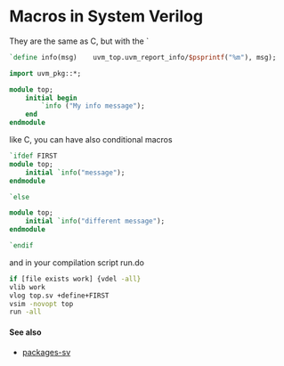 # Macros in System Verilog

They are the same as C, but with the \`

```systemverilog
`define info(msg)    uvm_top.uvm_report_info/$psprintf("%m"), msg);

import uvm_pkg::*;

module top;
	initial begin
		`info ("My info message");
	end
endmodule
```

like C, you can have also conditional macros

```systemverilog
`ifdef FIRST
module top;
	initial `info("message");
endmodule

`else

module top;
	initial `info("different message");
endmodule

`endif
```

and in your compilation script run.do

```bash
if [file exists work] {vdel -all}
vlib work
vlog top.sv +define+FIRST
vsim -novopt top
run -all
```

#### See also
- [packages-sv](packages-sv.md)